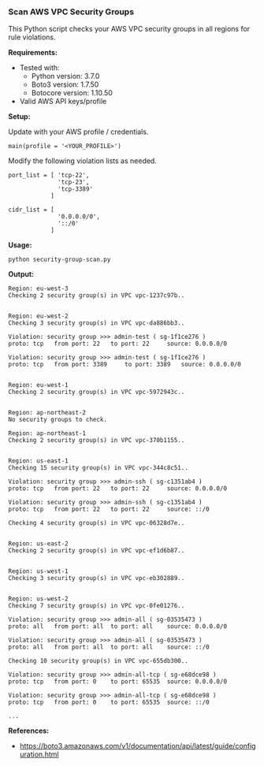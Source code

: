 ### Scan AWS VPC Security Groups

This Python script checks your AWS VPC security groups in all regions for rule violations.

**Requirements:**

* Tested with:
   * Python version: 3.7.0
   * Boto3 version: 1.7.50
   * Botocore version: 1.10.50
* Valid AWS API keys/profile

**Setup:**

Update with your AWS profile / credentials.

```
main(profile = '<YOUR_PROFILE>')
```

Modify the following violation lists as needed.

```
port_list = [ 'tcp-22',
              'tcp-23',
              'tcp-3389'
            ]

cidr_list = [
              '0.0.0.0/0',
              '::/0'
            ]
```

**Usage:**

```
python security-group-scan.py
```

**Output:**

```
Region: eu-west-3
Checking 2 security group(s) in VPC vpc-1237c97b..


Region: eu-west-2
Checking 3 security group(s) in VPC vpc-da886bb3..

Violation: security group >>> admin-test ( sg-1f1ce276 )
proto: tcp	 from port: 22	 to port: 22	 source: 0.0.0.0/0

Violation: security group >>> admin-test ( sg-1f1ce276 )
proto: tcp	 from port: 3389	 to port: 3389	 source: 0.0.0.0/0


Region: eu-west-1
Checking 2 security group(s) in VPC vpc-5972943c..


Region: ap-northeast-2
No security groups to check.

Region: ap-northeast-1
Checking 2 security group(s) in VPC vpc-370b1155..


Region: us-east-1
Checking 15 security group(s) in VPC vpc-344c8c51..

Violation: security group >>> admin-ssh ( sg-c1351ab4 )
proto: tcp	 from port: 22	 to port: 22	 source: 0.0.0.0/0

Violation: security group >>> admin-ssh ( sg-c1351ab4 )
proto: tcp	 from port: 22	 to port: 22	 source: ::/0

Checking 4 security group(s) in VPC vpc-06328d7e..


Region: us-east-2
Checking 2 security group(s) in VPC vpc-ef1d6b87..


Region: us-west-1
Checking 3 security group(s) in VPC vpc-eb302889..


Region: us-west-2
Checking 7 security group(s) in VPC vpc-0fe01276..

Violation: security group >>> admin-all ( sg-03535473 )
proto: all	 from port: all	 to port: all	 source: 0.0.0.0/0

Violation: security group >>> admin-all ( sg-03535473 )
proto: all	 from port: all	 to port: all	 source: ::/0

Checking 10 security group(s) in VPC vpc-655db300..

Violation: security group >>> admin-all-tcp ( sg-e68dce98 )
proto: tcp	 from port: 0	 to port: 65535	 source: 0.0.0.0/0

Violation: security group >>> admin-all-tcp ( sg-e68dce98 )
proto: tcp	 from port: 0	 to port: 65535	 source: ::/0

...
```

**References:**

* https://boto3.amazonaws.com/v1/documentation/api/latest/guide/configuration.html

